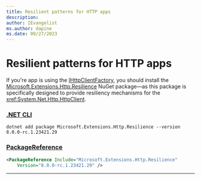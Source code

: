 ```yaml
---
title: Resilient patterns for HTTP apps
description: 
author: IEvangelist
ms.author: dapine
ms.date: 09/27/2023
---
```


# Resilient patterns for HTTP apps

If you're app is using the [IHttpClientFactory](../extensions/httpclient-factory.md), you should install the [Microsoft.Extensions.Http.Resilience](https://www.nuget.org/packages/Microsoft.Extensions.Http.Resilience) NuGet package—as this package is specifically designed to provide resiliency mechanisms for the <xref:System.Net.Http.HttpClient>.

### [.NET CLI](#tab/dotnet-cli)

```dotnetcli
dotnet add package Microsoft.Extensions.Http.Resilience --version 8.0.0-rc.1.23421.29
```

### [PackageReference](#tab/package-reference)

```xml
<PackageReference Include="Microsoft.Extensions.Http.Resilience"
    Version="8.0.0-rc.1.23421.29" />
```

---
